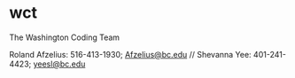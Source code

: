 # wct
The Washington Coding Team

Roland Afzelius: 516-413-1930; Afzelius@bc.edu //
Shevanna Yee: 401-241-4423; yeesl@bc.edu
